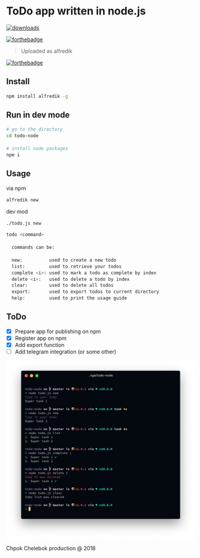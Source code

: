 # ToDo app written in node.js

[![downloads](https://img.shields.io/npm/dt/alfredik.svg)](https://img.shields.io/npm/dt/alfredik.svg)

[![forthebadge](https://forthebadge.com/images/badges/powered-by-electricity.svg)](https://forthebadge.com)

> Uploaded as alfredik

[![forthebadge](https://forthebadge.com/images/badges/uses-js.svg)](https://forthebadge.com)

## Install

```zsh
npm install alfredik -g
```

## Run in dev mode

```sh
# go to the directory
cd todo-node

# install node packages
npm i
```

## Usage

via npm

```zsh
alfredik new
```

dev mod

```zsh
./todo.js new
```

```zsh
todo <command>

  commands can be:

  new:          used to create a new todo
  list:         used to retrieve your todos
  complete <i>: used to mark a todo as complete by index
  delete <i>:   used to delete a todo by index
  clear:        used to delete all todos
  export:       used to export todos to current directory
  help:         used to print the usage guide
```

## ToDo

- [x] Prepare app for publishing on npm
- [x] Register app on npm
- [x] Add export function
- [ ] Add telegram integration (or some other)

![screenshot](todo-node.png)

Chpok Сhelebok production @ 2018